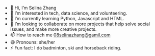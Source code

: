 - 👋 Hi, I’m Selina Zhang
- 👀 I’m interested in tech, data science, and volunteering.
- 🌱 I’m currently learning Python, Javascript and HTML.
- 💞️ I’m looking to collaborate on more projects that help solve social issues, and make more creative projects.
- 📫 How to reach me 08selinazhang@gamil.com
- 😄 Pronouns: she/her
- ⚡ Fun fact: I do badminton, ski and horseback riding.

<!---
SelinaZ07/SelinaZ07 is a ✨ special ✨ repository because its `README.md` (this file) appears on your GitHub profile.
You can click the Preview link to take a look at your changes.
--->
